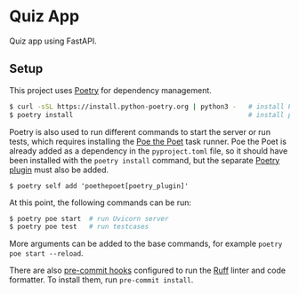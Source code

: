 # Quiz App
Quiz app using FastAPI.

## Setup
This project uses [Poetry](https://python-poetry.org/) for dependency management.
```bash
$ curl -sSL https://install.python-poetry.org | python3 -   # install Poetry
$ poetry install                                            # install project dependencies using Poetry
```

Poetry is also used to run different commands to start the server or run tests, which requires installing the [Poe the Poet](https://poethepoet.natn.io/index.html) task runner. Poe the Poet is already added as a dependency in the `pyproject.toml` file, so it should have been installed with the `poetry install` command, but the separate [Poetry plugin](https://poethepoet.natn.io/poetry_plugin.html) must also be added.

```
$ poetry self add 'poethepoet[poetry_plugin]'
```

At this point, the following commands can be run:
```bash
$ poetry poe start  # run Uvicorn server
$ poetry poe test   # run testcases
```

More arguments can be added to the base commands, for example `poetry poe start --reload`.

There are also [pre-commit hooks](https://pre-commit.com/) configured to run the [Ruff](https://github.com/astral-sh/ruff) linter and code formatter. To install them, run `pre-commit install`.
